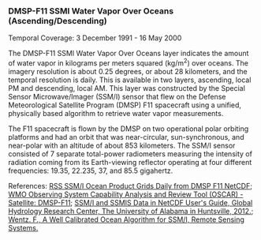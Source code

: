 ### DMSP-F11 SSMI Water Vapor Over Oceans (Ascending/Descending)
Temporal Coverage: 3 December 1991 - 16 May 2000

The DMSP-F11 SSMI Water Vapor Over Oceans layer indicates the amount of water vapor in kilograms per meters squared (kg/m<sup>2</sup>) over oceans. The imagery resolution is about 0.25 degrees, or about 28 kilometers, and the temporal resolution is daily. This is available in two layers, ascending, local PM and descending, local AM. This layer was constructed by the Special Sensor Microwave/Imager (SSM/I) sensor that flew on the Defense Meteorological Satellite Program (DMSP) F11 spacecraft using a unified, physically based algorithm to retrieve water vapor measurements.

The F11 spacecraft is flown by the DMSP on two operational polar orbiting platforms and had an orbit that was near-circular, sun-synchronous, and near-polar with an altitude of about 853 kilometers. The SSM/I sensor consisted of 7 separate total-power radiometers measuring the intensity of radiation coming from its Earth-viewing reflector operating at four different frequencies: 19.35, 22.235, 37, and 85.5 gigahertz.

References:
[RSS SSM/I Ocean Product Grids Daily from DMSP F11 NetCDF](http://dx.doi.org/10.5067/MEASURES/DMSP-F11/SSMI/DATA301);
[WMO Observing System Capability Analysis and Review Tool (OSCAR) - Satellite: DMSP-F11](https://www.wmo-sat.info/oscar/satellites/view/58);
[SSM/I and SSMIS Data in NetCDF User's Guide, Global Hydrology Research Center, The University of Alabama in Huntsville, 2012.](https://ghrc.nsstc.nasa.gov/pub/doc/ssmi_netcdf/SSMI_Data_in_NetCDF.docx);
[Wentz. F., A Well Calibrated Ocean Algorithm for SSM/I, Remote Sensing Systems.](http://images.remss.com/papers/ssmi.pdf)
